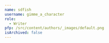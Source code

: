 ```yaml
---
name: sdfish
username: gimme_a_character
role:
  - Writer
pfp: /src/content/authors/_images/default.png
isArchived: false
---
```


